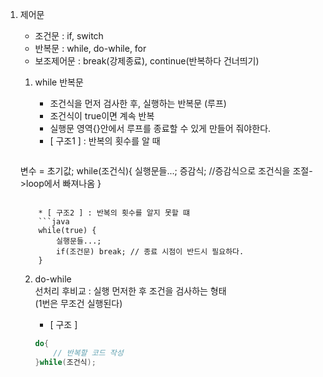 1. 제어문
	- 조건문		: if, switch  
	- 반복문		: while, do-while, for  
	- 보조제어문	: break(강제종료), continue(반복하다 건너띄기)  
	
	1) while 반복문
		- 조건식을 먼저 검사한 후, 실행하는 반복문 (루프)
		- 조건식이 true이면 계속 반복
		- 실행문 영역{}안에서 루프를 종료할 수 있게 만들어 줘야한다.
	
		* [ 구조1 ] : 반복의 횟수를 알 때  
		```java
    변수 = 초기값;
		while(조건식){
			실행문들...;
			증감식; //증감식으로 조건식을 조절->loop에서 빠져나옴
		}
    ```
    
		* [ 구조2 ] : 반복의 횟수를 알지 못할 떄  
		```java
		while(true) {
			실행문들...;
			if(조건문) break; // 종료 시점이 반드시 필요하다.
		}
    ```
    
	2) do-while  
		선처리 후비교 :  실행 먼저한 후 조건을 검사하는 형태  
		(1번은 무조건 실행된다)
	
		* [ 구조 ]  
		```java
		do{
			// 반복할 코드 작성
		}while(조건식);
    ```
